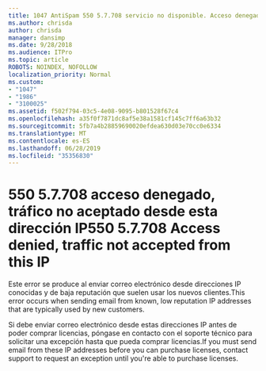 ```yaml
---
title: 1047 AntiSpam 550 5.7.708 servicio no disponible. Acceso denegado, no se aceptó el tráfico desde esta IP
ms.author: chrisda
author: chrisda
manager: dansimp
ms.date: 9/28/2018
ms.audience: ITPro
ms.topic: article
ROBOTS: NOINDEX, NOFOLLOW
localization_priority: Normal
ms.custom:
- "1047"
- "1986"
- "3100025"
ms.assetid: f502f794-03c5-4e08-9095-b801528f67c4
ms.openlocfilehash: a35f0f7871dc8af5e38a1581cf145c7ff6a63b32
ms.sourcegitcommit: 5fb7a4b28859690020efdea630d03e70cc0e6334
ms.translationtype: MT
ms.contentlocale: es-ES
ms.lasthandoff: 06/28/2019
ms.locfileid: "35356830"
---
```

# <a name="550-57708-access-denied-traffic-not-accepted-from-this-ip"></a><span data-ttu-id="aeec1-103">550 5.7.708 acceso denegado, tráfico no aceptado desde esta dirección IP</span><span class="sxs-lookup"><span data-stu-id="aeec1-103">550 5.7.708 Access denied, traffic not accepted from this IP</span></span>

<span data-ttu-id="aeec1-104">Este error se produce al enviar correo electrónico desde direcciones IP conocidas y de baja reputación que suelen usar los nuevos clientes.</span><span class="sxs-lookup"><span data-stu-id="aeec1-104">This error occurs when sending email from known, low reputation IP addresses that are typically used by new customers.</span></span>

<span data-ttu-id="aeec1-105">Si debe enviar correo electrónico desde estas direcciones IP antes de poder comprar licencias, póngase en contacto con el soporte técnico para solicitar una excepción hasta que pueda comprar licencias.</span><span class="sxs-lookup"><span data-stu-id="aeec1-105">If you must send email from these IP addresses before you can purchase licenses, contact support to request an exception until you're able to purchase licenses.</span></span>
